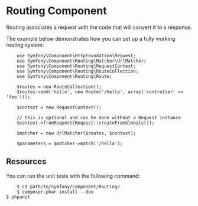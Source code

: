 Routing Component
=================

Routing associates a request with the code that will convert it to a response.

The example below demonstrates how you can set up a fully working routing
system:

		use Symfony\Component\HttpFoundation\Request;
		use Symfony\Component\Routing\Matcher\UrlMatcher;
		use Symfony\Component\Routing\RequestContext;
		use Symfony\Component\Routing\RouteCollection;
		use Symfony\Component\Routing\Route;

		$routes = new RouteCollection();
		$routes->add('hello', new Route('/hello', array('controller' => 'foo')));

		$context = new RequestContext();

		// this is optional and can be done without a Request instance
		$context->fromRequest(Request::createFromGlobals());

		$matcher = new UrlMatcher($routes, $context);

		$parameters = $matcher->match('/hello');

Resources
---------

You can run the unit tests with the following command:

		$ cd path/to/Symfony/Component/Routing/
		$ composer.phar install --dev
	$ phpunit
